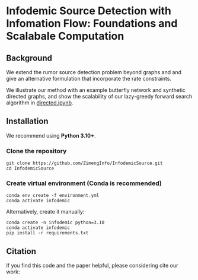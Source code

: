 # Infodemic Source Detection with Infomation Flow: Foundations and Scalabale Computation

## Background

We extend the rumor source detection problem beyond graphs and and give an alternative formulation that incorporate the rate constraints.

We illustrate our method with an example butterfly network and synthetic directed graphs, and show the scalability of our lazy-greedy forward search algorithm in [directed.ipynb](https://github.com/ZimengInfo/InfodemicSource/blob/main/directed.ipynb).

## Installation

We recommend using **Python 3.10+**.

### Clone the repository

```
git clone https://github.com/ZimengInfo/InfodemicSource.git
cd InfodemicSource
```

### Create virtual environment (Conda is recommended)
```
conda env create -f environment.yml
conda activate infodemic
```
Alternatively, create it manually:
```
conda create -n infodemic python=3.10
conda activate infodemic
pip install -r requirements.txt
```

### 

## Citation

If you find this code and the paper helpful, please considering cite our work:
